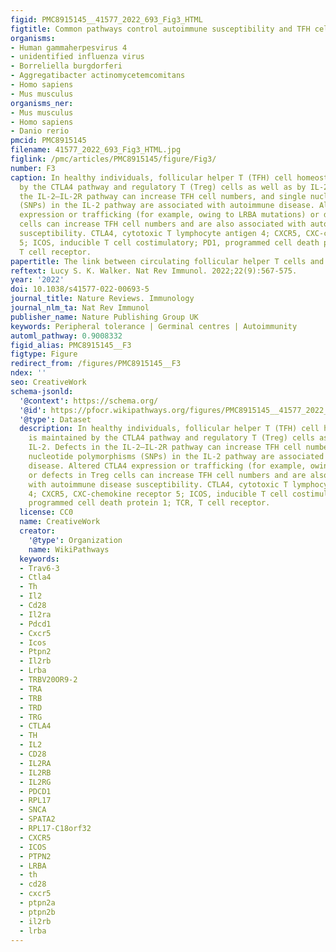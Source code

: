 ```yaml
---
figid: PMC8915145__41577_2022_693_Fig3_HTML
figtitle: Common pathways control autoimmune susceptibility and TFH cell homeostasis
organisms:
- Human gammaherpesvirus 4
- unidentified influenza virus
- Borreliella burgdorferi
- Aggregatibacter actinomycetemcomitans
- Homo sapiens
- Mus musculus
organisms_ner:
- Mus musculus
- Homo sapiens
- Danio rerio
pmcid: PMC8915145
filename: 41577_2022_693_Fig3_HTML.jpg
figlink: /pmc/articles/PMC8915145/figure/Fig3/
number: F3
caption: In healthy individuals, follicular helper T (TFH) cell homeostasis is maintained
  by the CTLA4 pathway and regulatory T (Treg) cells as well as by IL-2. Defects in
  the IL-2–IL-2R pathway can increase TFH cell numbers, and single nucleotide polymorphisms
  (SNPs) in the IL-2 pathway are associated with autoimmune disease. Altered CTLA4
  expression or trafficking (for example, owing to LRBA mutations) or defects in Treg
  cells can increase TFH cell numbers and are also associated with autoimmune disease
  susceptibility. CTLA4, cytotoxic T lymphocyte antigen 4; CXCR5, CXC-chemokine receptor
  5; ICOS, inducible T cell costimulatory; PD1, programmed cell death protein 1; TCR,
  T cell receptor.
papertitle: The link between circulating follicular helper T cells and autoimmunity.
reftext: Lucy S. K. Walker. Nat Rev Immunol. 2022;22(9):567-575.
year: '2022'
doi: 10.1038/s41577-022-00693-5
journal_title: Nature Reviews. Immunology
journal_nlm_ta: Nat Rev Immunol
publisher_name: Nature Publishing Group UK
keywords: Peripheral tolerance | Germinal centres | Autoimmunity
automl_pathway: 0.9008332
figid_alias: PMC8915145__F3
figtype: Figure
redirect_from: /figures/PMC8915145__F3
ndex: ''
seo: CreativeWork
schema-jsonld:
  '@context': https://schema.org/
  '@id': https://pfocr.wikipathways.org/figures/PMC8915145__41577_2022_693_Fig3_HTML.html
  '@type': Dataset
  description: In healthy individuals, follicular helper T (TFH) cell homeostasis
    is maintained by the CTLA4 pathway and regulatory T (Treg) cells as well as by
    IL-2. Defects in the IL-2–IL-2R pathway can increase TFH cell numbers, and single
    nucleotide polymorphisms (SNPs) in the IL-2 pathway are associated with autoimmune
    disease. Altered CTLA4 expression or trafficking (for example, owing to LRBA mutations)
    or defects in Treg cells can increase TFH cell numbers and are also associated
    with autoimmune disease susceptibility. CTLA4, cytotoxic T lymphocyte antigen
    4; CXCR5, CXC-chemokine receptor 5; ICOS, inducible T cell costimulatory; PD1,
    programmed cell death protein 1; TCR, T cell receptor.
  license: CC0
  name: CreativeWork
  creator:
    '@type': Organization
    name: WikiPathways
  keywords:
  - Trav6-3
  - Ctla4
  - Th
  - Il2
  - Cd28
  - Il2ra
  - Pdcd1
  - Cxcr5
  - Icos
  - Ptpn2
  - Il2rb
  - Lrba
  - TRBV20OR9-2
  - TRA
  - TRB
  - TRD
  - TRG
  - CTLA4
  - TH
  - IL2
  - CD28
  - IL2RA
  - IL2RB
  - IL2RG
  - PDCD1
  - RPL17
  - SNCA
  - SPATA2
  - RPL17-C18orf32
  - CXCR5
  - ICOS
  - PTPN2
  - LRBA
  - th
  - cd28
  - cxcr5
  - ptpn2a
  - ptpn2b
  - il2rb
  - lrba
---
```

